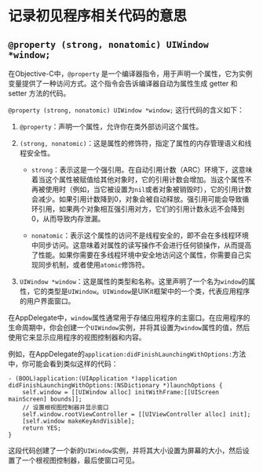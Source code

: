 # 记录初见程序相关代码的意思

## `@property (strong, nonatomic) UIWindow *window;`

在Objective-C中，`@property` 是一个编译器指令，用于声明一个属性，它为实例变量提供了一种访问方式。这个指令会告诉编译器自动为属性生成 getter 和 setter 方法的代码。

`@property (strong, nonatomic) UIWindow *window;` 这行代码的含义如下：

1. `@property`：声明一个属性，允许你在类外部访问这个属性。

2. `(strong, nonatomic)`：这是属性的修饰符，指定了属性的内存管理语义和线程安全性。

   - `strong`：表示这是一个强引用。在自动引用计数（ARC）环境下，这意味着当这个属性被赋值给其他对象时，它的引用计数会增加。当这个属性不再被使用时（例如，当它被设置为`nil`或者对象被销毁时），它的引用计数会减少。如果引用计数降到0，对象会被自动释放。强引用可能会导致循环引用，如果两个对象相互强引用对方，它们的引用计数永远不会降到0，从而导致内存泄漏。

   - `nonatomic`：表示这个属性的访问不是线程安全的，即不会在多线程环境中同步访问。这意味着对属性的读写操作不会进行任何锁操作，从而提高了性能。如果你需要在多线程环境中安全地访问这个属性，你需要自己实现同步机制，或者使用`atomic`修饰符。

3. `UIWindow *window`：这是属性的类型和名称。这里声明了一个名为`window`的属性，它的类型是`UIWindow`。`UIWindow`是UIKit框架中的一个类，代表应用程序的用户界面窗口。

在AppDelegate中，`window`属性通常用于存储应用程序的主窗口。在应用程序的生命周期中，你会创建一个`UIWindow`实例，并将其设置为`window`属性的值，然后使用它来显示应用程序的视图控制器和内容。

例如，在AppDelegate的`application:didFinishLaunchingWithOptions:`方法中，你可能会看到类似这样的代码：

```objc
- (BOOL)application:(UIApplication *)application didFinishLaunchingWithOptions:(NSDictionary *)launchOptions {
    self.window = [[UIWindow alloc] initWithFrame:[[UIScreen mainScreen] bounds]];
    // 设置根视图控制器并显示窗口
    self.window.rootViewController = [[UIViewController alloc] init];
    [self.window makeKeyAndVisible];
    return YES;
}
```

这段代码创建了一个新的`UIWindow`实例，并将其大小设置为屏幕的大小，然后设置了一个根视图控制器，最后使窗口可见。

